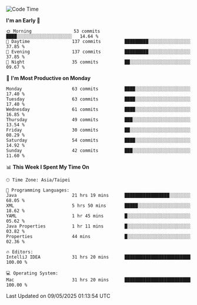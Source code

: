 <!--START_SECTION:waka-->
![Code Time](http://img.shields.io/badge/Code%20Time-2%2C020%20hrs%2040%20mins-blue)

**I'm an Early 🐤** 

```text
🌞 Morning                53 commits          ████░░░░░░░░░░░░░░░░░░░░░   14.64 % 
🌆 Daytime                137 commits         █████████░░░░░░░░░░░░░░░░   37.85 % 
🌃 Evening                137 commits         █████████░░░░░░░░░░░░░░░░   37.85 % 
🌙 Night                  35 commits          ██░░░░░░░░░░░░░░░░░░░░░░░   09.67 % 
```
📅 **I'm Most Productive on Monday** 

```text
Monday                   63 commits          ████░░░░░░░░░░░░░░░░░░░░░   17.40 % 
Tuesday                  63 commits          ████░░░░░░░░░░░░░░░░░░░░░   17.40 % 
Wednesday                61 commits          ████░░░░░░░░░░░░░░░░░░░░░   16.85 % 
Thursday                 49 commits          ███░░░░░░░░░░░░░░░░░░░░░░   13.54 % 
Friday                   30 commits          ██░░░░░░░░░░░░░░░░░░░░░░░   08.29 % 
Saturday                 54 commits          ████░░░░░░░░░░░░░░░░░░░░░   14.92 % 
Sunday                   42 commits          ███░░░░░░░░░░░░░░░░░░░░░░   11.60 % 
```


📊 **This Week I Spent My Time On** 

```text
🕑︎ Time Zone: Asia/Taipei

💬 Programming Languages: 
Java                     21 hrs 19 mins      █████████████████░░░░░░░░   68.05 % 
XML                      5 hrs 50 mins       █████░░░░░░░░░░░░░░░░░░░░   18.62 % 
YAML                     1 hr 45 mins        █░░░░░░░░░░░░░░░░░░░░░░░░   05.62 % 
Java Properties          1 hr 11 mins        █░░░░░░░░░░░░░░░░░░░░░░░░   03.82 % 
Properties               44 mins             █░░░░░░░░░░░░░░░░░░░░░░░░   02.36 % 

🔥 Editors: 
IntelliJ IDEA            31 hrs 20 mins      █████████████████████████   100.00 % 

💻 Operating System: 
Mac                      31 hrs 20 mins      █████████████████████████   100.00 % 
```


 Last Updated on 09/05/2025 01:13:54 UTC
<!--END_SECTION:waka-->
